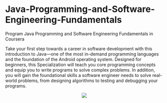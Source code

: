 # Java-Programming-and-Software-Engineering-Fundamentals
Program Java Programming and Software Engineering Fundamentals in Coursera

Take your first step towards a career in software development with this introduction to Java—one 
of the most in-demand programming languages and the foundation of the Android operating system. 
Designed for beginners, this Specialization will teach you core programming concepts and equip you to write programs to solve complex problems. 
In addition, you will gain the foundational skills a software engineer needs to solve real-world problems, 
from designing algorithms to testing and debugging your programs.
<br>
<p align="center">
<img src="https://user-images.githubusercontent.com/47467891/155602701-2c6b1a5f-da33-4468-8882-20a2ef1f58da.jpg">
</p>
